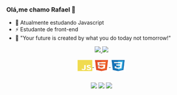 ### Olá,me chamo Rafael 👋

- 🔭 Atualmente estudando Javascript
-  ⚡  Estudante de front-end
- 🚀 "Your future is created by what you do today not tomorrow!"

<div align="center">
  <a href="https://github.com/rafap19">
  <img height="180em" src="https://github-readme-stats.vercel.app/api?username=rafap19&show_icons=true&theme=dark&include_all_commits=true&count_private=true"/>
  <img height="180em" src="https://github-readme-stats.vercel.app/api/top-langs/?username=rafap19&layout=compact&langs_count=7&theme=dark"/>
</div>
<div style="display: inline_block" align = center><br>
  <img align="center" alt="Rafa-Js" height="30" width="40" src="https://raw.githubusercontent.com/devicons/devicon/master/icons/javascript/javascript-plain.svg">
  <img align="center" alt="Rafa-HTML" height="30" width="40" src="https://raw.githubusercontent.com/devicons/devicon/master/icons/html5/html5-original.svg">
  <img align="center" alt="Rafa-CSS" height="30" width="40" src="https://raw.githubusercontent.com/devicons/devicon/master/icons/css3/css3-original.svg">
</div>
  
  ##
 
<div align = center> 
  <a href="https://www.youtube.com/channel/UCiKx1XwqqEuhj323zV37Xcg/featured" target="_blank"><img src="https://img.shields.io/badge/YouTube-FF0000?style=for-the-badge&logo=youtube&logoColor=white" target="_blank"></a>
  <a href="https://www.instagram.com/rafads16/" target="_blank"><img src="https://img.shields.io/badge/-Instagram-%23E4405F?style=for-the-badge&logo=instagram&logoColor=white" target="_blank"></a>
  <a href="https://www.linkedin.com/in/rafael-sousa-147b4318b/" target="_blank"><img src="https://img.shields.io/badge/-LinkedIn-%230077B5?style=for-the-badge&logo=linkedin&logoColor=white" target="_blank"></a> 

</div>

